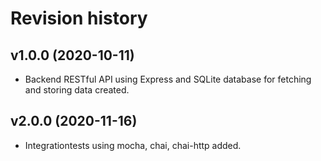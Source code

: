 Revision history
==================

v1.0.0 (2020-10-11)
-------------------
* Backend RESTful API using Express and SQLite database for fetching and storing data created.

v2.0.0 (2020-11-16)
-------------------
* Integrationtests using mocha, chai, chai-http added. 
